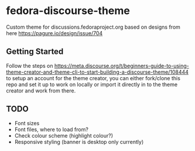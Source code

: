 # fedora-discourse-theme
Custom theme for discussions.fedoraproject.org based on designs from here https://pagure.io/design/issue/704

## Getting Started
Follow the steps on https://meta.discourse.org/t/beginners-guide-to-using-theme-creator-and-theme-cli-to-start-building-a-discourse-theme/108444 to setup an account for the theme creator, you can either fork/clone this repo and set it up to work on locally or import it directly in to the theme creator and work from there.

## TODO

- Font sizes
- Font files, where to load from?
- Check colour scheme (highlight colour?)
- Responsive styling (banner is desktop only currently)
